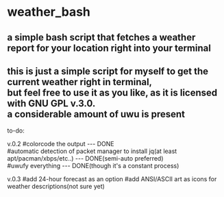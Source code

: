 # weather_bash
a simple bash script that fetches a weather report for your location right into your terminal
-------------------------------------------------
this is just a simple script for myself to get the current weather right in terminal,\
but feel free to use it as you like, as it is licensed with GNU GPL v.3.0.\
a considerable amount of uwu is present
-------------------------------------------------
to-do:

v.0.2
#colorcode the output --- DONE\
#automatic detection of packet manager to install jq(at least apt/pacman/xbps/etc..) --- DONE(semi-auto preferred)\
#uwufy everything --- DONE(though it's a constant process)

v.0.3
#add 24-hour forecast as an option
#add ANSI/ASCII art as icons for weather descriptions(not sure yet)